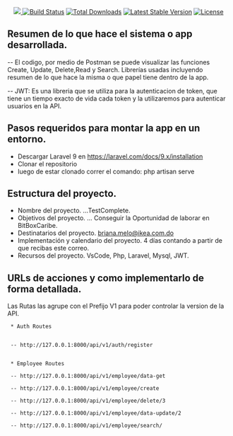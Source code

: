 <p align="center"><a href="https://laravel.com" target="_blank"><img src="https://raw.githubusercontent.com/laravel/art/master/logo-

<p align="center">
<a href="https://travis-ci.org/laravel/framework"><img src="https://travis-ci.org/laravel/framework.svg" alt="Build Status"></a>
<a href="https://packagist.org/packages/laravel/framework"><img src="https://img.shields.io/packagist/dt/laravel/framework" alt="Total Downloads"></a>
<a href="https://packagist.org/packages/laravel/framework"><img src="https://img.shields.io/packagist/v/laravel/framework" alt="Latest Stable Version"></a>
<a href="https://packagist.org/packages/laravel/framework"><img src="https://img.shields.io/packagist/l/laravel/framework" alt="License"></a>
</p>

## Resumen de lo que hace el sistema o app desarrollada.

-- El codigo, por medio de Postman se puede visualizar las funciones Create, Update, Delete,Read y Search. 
Librerías usadas incluyendo resumen de lo que hace la misma o que papel tiene dentro de la app.

-- JWT: Es una libreria que se utiliza para la autenticacion de token, que tiene un tiempo exacto de vida cada token y la utilizaremos para autenticar usuarios en la API.

## Pasos requeridos para montar la app en un entorno.

- Descargar Laravel 9 en https://laravel.com/docs/9.x/installation 
- Clonar el repositorio
- luego de estar clonado correr el comando: php artisan serve


## Estructura del proyecto.
- Nombre del proyecto. ...TestComplete.
- Objetivos del proyecto. ... Conseguir la Oportunidad de laborar en BitBoxCaribe.
- Destinatarios del proyecto.  briana.melo@ikea.com.do
- Implementación y calendario del proyecto.  4 días contando a partir de que recibas este  correo.
- Recursos del proyecto. VsCode, Php, Laravel, Mysql, JWT.


## URLs de acciones y como implementarlo de forma detallada.
Las Rutas las agrupe con el Prefijo V1 para poder controlar la version de la API.

   
     * Auth Routes
    

     -- http://127.0.0.1:8000/api/v1/auth/register 
    
 
     * Employee Routes
    
     -- http://127.0.0.1:8000/api/v1/employee/data-get 
    
     -- http://127.0.0.1:8000/api/v1/employee/create 
    
     -- http://127.0.0.1:8000/api/v1/employee/delete/3 
    
     -- http://127.0.0.1:8000/api/v1/employee/data-update/2 
    
     -- http://127.0.0.1:8000/api/v1/employee/search/ 

